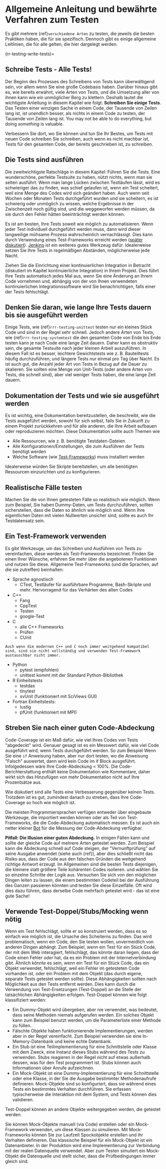 <a name="General_guidance_and_good_practice_for_testing"></a>

# Allgemeine Anleitung und bewährte Verfahren zum Testen

Es gibt mehrere {ref}`verschiedene Arten`<rr-testing-types-of-testing> zu testen, die jeweils die besten Praktiken haben, die für sie spezifisch. Dennoch gibt es einige allgemeine Leitlinien, die für alle gelten, die hier dargelegt werden.

(rr-testing-write-tests)=
## Schreibe Tests - Alle Tests!

Der Beginn des Prozesses des Schreibens von Tests kann überwältigend sein, vor allem wenn Sie eine große Codebasis haben. Darüber hinaus gibt es, wie bereits erwähnt, viele Arten von Tests, und die Umsetzung aller von ihnen kann wie ein unmöglicher Berg zu klettern. Deshalb lautet die wichtigste Anleitung in diesem Kapitel wie folgt: **Schreiben Sie einige Tests**. Das Testen einer winzigen Sache in einem Code, der Tausende von Zeilen lang ist, ist unendlich besser, als nichts in einem Code zu testen, der Tausende von Zeilen lang ist. You may not be able to do everything, but doing *something* is valuable.

Verbessern Sie dort, wo Sie können und tun Sie Ihr Bestes, um Tests mit neuen Code schreiben Sie schreiben, auch wenn es nicht machbar ist, Tests für den gesamten Code, der bereits geschrieben ist, zu schreiben.

## Die Tests sind ausführen

Die zweitwichtigste Ratschläge in diesem Kapitel: Führen Sie die Tests. Eine wunderschöne, perfekte Testsuite zu haben, nützt nichts, wenn man sie selten ausführt. Wenn man lange Lücken zwischen Testläufen lässt, wird es schwieriger das zu finden, was schief gelaufen ist, wenn ein Test scheitert, weil eine Menge des Codes wird sich geändert haben. Auch wenn seit Wochen oder Monaten Tests durchgeführt wurden und sie scheitern, es ist schwierig oder unmöglich zu wissen, welche Ergebnisse in der Zwischenzeit noch gültig sind, und die weggeworfen werden müssen, da sie durch den Fehler hätten beeinträchtigt werden können.

Es ist am besten, Ihre Tests soweit wie möglich zu automatisieren. Wenn jeder Test individuell durchgeführt werden muss, dann wird dieser langweilige mühsame Prozess wahrscheinlich vernachlässigt. Dies kann durch Verwendung eines Test-Frameworks erreicht werden ([später diskutiert](#use-a-testing-framework)). [Jenkins](https://jenkins.io) ist ein weiteres gutes Werkzeug dafür. Idealerweise setzen Sie Ihre Tests in regelmäßigen Abständen, möglicherweise jede Nacht.

Ziehen Sie die Einrichtung einer kontinuierlichen Integration in Betracht (diskutiert im Kapitel kontinuierliche Integration) in Ihrem Projekt. Dies führt Ihre Tests automatisch jedes Mal aus, wenn Sie eine Änderung an Ihrem Code vornehmen und, abhängig von der von Ihnen verwendeten kontinuierlichen Integrationssoftware wird Sie benachrichtigen, falls einer der Tests fehlschlägt.

## Denken Sie daran, wie lange Ihre Tests dauern bis sie ausgeführt werden

Einige Tests, wie {ref}`rrr-testing-unittest` testen nur ein kleines Stück Code und sind in der Regel sehr schnell. Jedoch andere Arten von Tests, wie {ref}`rrr-testing-systemtest` die den gesamten Code von Ende bis Ende testen kann je nach Code eine lange Zeit dauern. Daher kann es obstruktiv sein, die gesamte Testsuite nach jeder kleinen Arbeit auszuführen. In diesem Fall ist es besser, leichtere Gewichtstests wie z. B. Bauteiltests häufig durchzuführen, und längere Tests nur einmal pro Tag über Nacht. Es ist auch gut, die Anzahl jeder Art von Tests in Bezug auf die Dauer zu skalieren. Sie sollten eine Menge von Unit-Tests (oder andere Arten von Tests, die schnell sind), aber viel weniger Tests haben, die eine lange Zeit dauern.

## Dokumentation der Tests und wie sie ausgeführt werden

Es ist wichtig, eine Dokumentation bereitzustellen, die beschreibt, wie die Tests ausgeführt werden, sowohl für sich selbst, falls Sie in Zukunft zu einem Projekt zurückkehren und für alle anderen, die Ihre Arbeit aufbauen oder reproduzieren möchten. Diese Dokumentation sollte auch Themen wie

- Alle Ressourcen, wie z. B. benötigte Testdaten-Dateien
- Alle Konfigurationen/Einstellungen, die zum Ausführen der Tests benötigt werden
- Welche Software (wie [Test-Frameworks](#use-a-testing-framework)) muss installiert werden

Idealerweise würden Sie Skripte bereitstellen, um alle benötigten Ressourcen einzurichten und zu konfigurieren.

## Realistische Fälle testen

Machen Sie die von Ihnen getesteten Fälle so realistisch wie möglich. Wenn zum Beispiel, Sie haben Dummy-Daten, um Tests durchzuführen, sollten sicherstellen, dass die Daten so ähnlich wie möglich sind. Wenn Ihre eigentlichen Daten mit vielen Nullwerten unsicher sind, sollte es auch Ihr Testdatensatz sein.

## Ein Test-Framework verwenden

Es gibt Werkzeuge, um das Schreiben und Ausführen von Tests zu vereinfachen, diese werden als Test-Frameworks bezeichnet. Finden Sie einen Ihrer Wünsche, erfahren Sie mehr über die angebotenen Funktionen und nutzen Sie diese. Allgemeine Test-Frameworks (und die Sprachen, auf die sie zutreffen) beinhalten:

- Sprache agnostisch
  - CTest, Testläufer für ausführbare Programme, Bash-Skripte und mehr. Hervorragend für das Verhärten des alten Codes
- C++
  - Fang
  - CppTest
  - Testen
  - google-Test
- C
  - alle C++ Frameworks
  - Prüfen
  - CUnit
```{note}
Auch wenn die modernen C++ und C noch immer weitgehend kompatibel sind, sind sie nicht vollständig und verwenden Test-Framework austauschbar nicht immer.
```
- Python
  - pytest (empfohlen)
  - unittest kommt mit der Standard Python-Bibliothek
- R Einheitstests
  - testdas
  - tinytest
  - svUnit (funktioniert mit SciViews GUI)
- Fortran Einheitstests:
  - lustig
  - pfUnit (funktioniert mit MPI)

## Streben Sie nach einer guten Code-Abdeckung

Code-Coverage ist ein Maß dafür, wie viel Ihres Codes von Tests "abgedeckt" wird. Genauer gesagt ist es ein Messwert dafür, wie viel Code ausgeführt wird, wenn Tests durchgeführt werden. So zum Beispiel Wenn Sie eine `if` Anweisung haben, aber nur dort testen, wo die Anweisung "Falsch" auswertet, dann wird kein Code im if Block ausgeführt. Infolgedessen wäre Ihre Code-Abdeckung < 100%. Die Code-Berichterstattung enthält keine Dokumentation wie Kommentare, daher wirkt sich das Hinzufügen von mehr Dokumentation nicht auf Ihre Prozentsätze aus.

Wie diskutiert sind alle Tests eine Verbesserung gegenüber keinen Tests. Trotzdem ist es gut, zumindest danach zu streben, dass Ihre Code-Coverage so hoch wie möglich ist.

Die meisten Programmiersprachen verfügen entweder über eingebaute Werkzeuge, die importiert werden können oder als Teil von Test-Frameworks, die die Code-Abdeckung automatisch messen. Es ist auch ein netter kleiner [Bot](https://codecov.io/) für die Messung der Code-Abdeckung verfügbar.

**Pitfall: Die Illusion einer guten Abdeckung.** In einigen Fällen kann und sollte der gleiche Code auf mehrere Arten getestet werden. Zum Beispiel kann die Abdeckung schnell auf Code steigen, der "Vernunftprüfung" auf seine Ausgabe anwendet (siehe auch {ref}<rr-testing-challenges-difficult-quatify>), aber dies schließt nicht das Risiko aus, dass der Code aus den falschen Gründen die weitgehend richtige Antwort erzeugt. Im Allgemeinen sind die besten Tests diejenigen, die kleinere statt größere Teile kohärenten Codes isolieren. und wählen Sie so einzelne Schritte der Logik aus. Versuchen Sie sich von den möglichen Dingen leiten zu lassen, die einem bestimmten Codeteil bei der Ausführung des Ganzen passieren könnten und testen Sie diese Einzelfälle. Oft wird dies dazu führen, dass derselbe Code mehrfach getestet wird - das ist eine gute Sache!

## Verwende Test-Doppel/Stubs/Mocking wenn nötig

Wenn ein Test fehlschlägt, sollte er so konstruiert werden, dass es so einfach wie möglich ist, die Ursache des Scheiterns zu finden. Das wird problematisch, wenn ein Code, den Sie testen wollen, unvermeidlich von anderen Dingen abhängt. Zum Beispiel, wenn ein Test für ein Stück Code, der mit dem Web interagiert, fehlschlägt, das könnte daran liegen, dass der Code einen Fehler *oder* hat, da es ein Problem mit der Internetverbindung gibt. Ähnlich könnte es sein, wenn ein Test für ein Stück Code, das ein Objekt verwendet, fehlschlägt, weil ein Fehler im getesteten Code vorhanden ist, oder ein Problem mit dem Objekt (das durch eigene, separate Tests getestet werden sollte). Diese Abhängigkeiten sollten nach Möglichkeit aus den Tests entfernt werden. Dies kann durch die Verwendung von Test-Ersetzungen (Test-Doppel) an die Stelle der tatsächlichen Abhängigkeiten erfolgen. Test-Doppel können wie folgt klassifiziert werden:

- Ein Dummy-Objekt wird übergeben, aber nie verwendet, was bedeutet, dass seine Methoden niemals aufgerufen werden. Ein solches Objekt kann zum Beispiel benutzt werden, um die Parameterliste einer Methode zu füllen.
- Fälschte Objekte haben funktionierende Implementierungen, werden aber in der Regel vereinfacht. Zum Beispiel verwenden sie eine In-Memory-Datenbank und keine echte Datenbank.
- Ein Stub ist eine Teilimplementierung für eine Schnittstelle oder Klasse mit dem Zweck, eine Instanz dieses Stubs während des Tests zu verwenden. Stubs reagieren in der Regel nicht auf etwas außerhalb dessen, was für den Test programmiert ist. Stubs können auch Informationen über Anrufe aufzeichnen.
- Ein Mock-Objekt ist eine Dummy-Implementierung für eine Schnittstelle oder eine Klasse, in der Sie die Ausgabe bestimmter Methodenaufrufe definieren. Mock-Objekte sind so konfiguriert, dass sie während eines Tests ein bestimmtes Verhalten durchführen. Sie erfassen typischerweise die Interaktion mit dem System, und Tests können dies validieren.

Test-Doppel können an andere Objekte weitergegeben werden, die getestet werden.

Sie können Mock-Objekte manuell (via Code) erstellen oder ein Mock-Framework verwenden, um diese Klassen zu simulieren. Mit Mock-Frameworks können Sie zur Laufzeit Spockobjekte erstellen und ihr Verhalten definieren. Das klassische Beispiel für ein Mock-Objekt ist ein Datenanbieter. In der Produktion wird eine Implementierung zur Verbindung mit der realen Datenquelle verwendet. Aber zum Testen simuliert ein Mock-Objekt die Datenquelle und stellt sicher, dass die Prüfbedingungen immer gleich sind.
